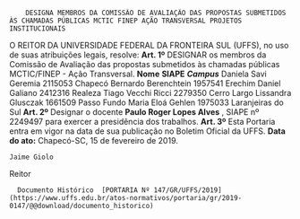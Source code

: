         DESIGNA MEMBROS DA COMISSÃO DE AVALIAÇÃO DAS PROPOSTAS SUBMETIDOS ÀS CHAMADAS PÚBLICAS MCTIC FINEP AÇÃO TRANSVERSAL PROJETOS INSTITUCIONAIS  

 O REITOR DA UNIVERSIDADE FEDERAL DA FRONTEIRA SUL (UFFS), no uso de suas atribuições legais, resolve:   **Art. 1º**  DESIGNAR os membros da Comissão de Avaliação das propostas submetidos às chamadas públicas MCTIC/FINEP - Ação Transversal.     **Nome**   **SIAPE**    ***Campus***      Daniela Savi Geremia   2115053   Chapecó     Bernardo Berenchtein   1957541   Erechim     Daniel Galiano   2412316   Realeza     Tiago Vecchi Ricci   2279350   Cerro Largo     Lissandra Glusczak   1661509   Passo Fundo     Maria Eloá Gehlen   1975033   Laranjeiras do Sul       **Art. 2º**  Designar o docente **Paulo Roger Lopes Alves** , SIAPE nº 2249497 para exercer a presidência dos trabalhos.   **Art. 3º**  Esta Portaria entra em vigor na data de sua publicação no Boletim Oficial da UFFS.      **Data do ato:** Chapecó-SC, 15 de fevereiro de 2019.   
 

    Jaime Giolo   
 Reitor 

      Documento Histórico  [PORTARIA Nº 147/GR/UFFS/2019](https://www.uffs.edu.br/atos-normativos/portaria/gr/2019-0147/@@download/documento_historico)     
      